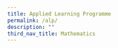 ```yaml
---
title: Applied Learning Programme
permalink: /alp/
description: ""
third_nav_title: Mathematics
---
```

